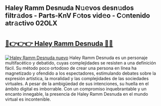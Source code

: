## Haley Ramm Desnuda N𝚞𝚎vos desn𝚞dos filtr𝚊dos - Parts-KnV F𝚘tos vid𝚎o - C𝚘ntenido atr𝚊ctivo 02OLX

# <h2><a href="http://mbaat0.tromn.icu/?c=Haley+Ramm+Desnuda">🔗👉👉👉 Haley Ramm Desnuda 🔗🔗</a></h2>

[![Haley Ramm Desnuda nuevo](https://i.imgur.com/pEAQMta.gif)](http://mbaat0.tromn.icu/?c=Haley+Ramm+Desnuda)
Haley Ramm Desnuda es un personaje multifacético y debatido, cuyas complejidades se resisten a una definición fácil.  Su método poco ortodoxo de crear una persona en línea ha magnetizado y ofendido a los espectadores, estimulando debates sobre la expresión artística, la moralidad y las complejidades de las sociedades virtuales. A pesar de la ambigüedad de sus intenciones, su huella en el ámbito digital es imborrable. Con un compromiso inquebrantable y un encanto innegable, la presencia de Haley Ramm Desnuda en el mundo virtual es incontenible.
